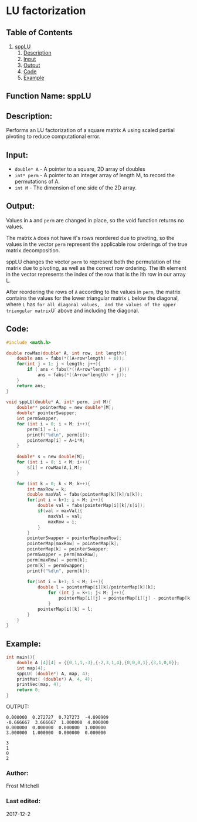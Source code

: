 # LU factorization
## Table of Contents
1. [sppLU](#function-name-spplu)
    1. [Description](#description)
    2. [Input](#input)
    3. [Output](#output)
    4. [Code](#code)
    5. [Example](#example)
 
## Function Name: sppLU

## Description:
Performs an LU factorization of a square matrix A using scaled partial pivoting to reduce computational error. 
 
## Input:
*  `double* A` - A pointer to a square, 2D array of doubles   
*  `int* perm` - A pointer to an integer array of length M, to record the permutations of A.   
*  `int M` - The dimension of one side of the 2D array.  
    
## Output:
Values in `A` and `perm` are changed in place, so the void function returns no values.

The matrix `A` does not have it's rows reordered due to pivoting, so the values in the vector `perm` represent the applicable row orderings of the true matrix decomposition. 

sppLU changes the vector `perm` to represent both the permutation of the matrix due to pivoting, as well as the correct row ordering. The ith element in the vector represents the index of the row that is the ith row in our array L.

After reordering the rows of `A` according to the values in `perm`, the matrix contains the values for the lower triangular matrix `L` below the diagonal, where `L` has ` for all diagonal values,  and the values of the upper triangular matrix `U` above and including the diagonal.

## Code:
```c
#include <math.h>

double rowMax(double* A, int row, int length){
    double ans = fabs(*((A+row*length) + 0));
    for(int j = 1; j < length; j++){
		if ( ans < fabs(*((A+row*length) + j)))
			ans = fabs(*((A+row*length) + j));
    }
    return ans;
}
 
void sppLU(double* A, int* perm, int M){
	double** pointerMap = new double*[M];
    double* pointerSwapper;
    int permSwapper;
    for (int i = 0; i < M; i++){
        perm[i] = i;
        printf("%d\n", perm[i]);
        pointerMap[i] = A+i*M;
    }
     
    double* s = new double[M];
    for (int i = 0; i < M; i++){
        s[i] = rowMax(A,i,M);
    }

    for (int k = 0; k < M; k++){
        int maxRow = k;
        double maxVal = fabs(pointerMap[k][k]/s[k]);
        for(int i = k+1; i < M; i++){
            double val = fabs(pointerMap[i][k]/s[i]);
            if(val > maxVal){
                maxVal = val;
                maxRow = i;
            }
        }
        pointerSwapper = pointerMap[maxRow];
        pointerMap[maxRow] = pointerMap[k];
        pointerMap[k] = pointerSwapper;
        permSwapper = perm[maxRow];
        perm[maxRow] = perm[k];
        perm[k] = permSwapper;
        printf("%d\n", perm[k]);
        
        for(int i = k+1; i < M; i++){
            double l = pointerMap[i][k]/pointerMap[k][k];
                for (int j = k+1; j< M; j++){
                    pointerMap[i][j] = pointerMap[i][j] - pointerMap[k][j]*l;
                }
            pointerMap[i][k] = l;
        }
    }
}
```

## Example:
```c
int main(){
    double A [4][4] = {{0,1,1,-3},{-2,3,1,4},{0,0,0,1},{3,1,0,0}};
    int map[4];
    sppLU( (double*) A, map, 4);
    printMat( (double*) A, 4, 4);
    printVec(map, 4);
    return 0;
}

```
OUTPUT:
```
0.000000  0.272727  0.727273  -4.090909 
-0.666667  3.666667  1.000000  4.000000 
0.000000  0.000000  0.000000  1.000000 
3.000000  1.000000  0.000000  0.000000 

3
1
0
2
```

### Author: 
Frost Mitchell

### Last edited:
2017-12-2
